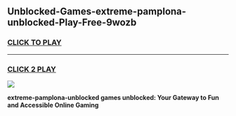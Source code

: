 
## Unblocked-Games-extreme-pamplona-unblocked-Play-Free-9wozb
<h3>
<a href="https://premium76.site?title=extreme-pamplona-unblocked&ref=19M">CLICK TO PLAY</a></h3>
<hr>

<h3>
<a href="https://premium76.site?title=extreme-pamplona-unblocked&ref=19M">CLICK 2 PLAY</a>
  
</h3>

<a href="https://premium76.site?title=extreme-pamplona-unblocked&ref=19M"><img src="https://clearcache.store/games.png"></a>


**extreme-pamplona-unblocked games unblocked: Your Gateway to Fun and Accessible Online Gaming**
